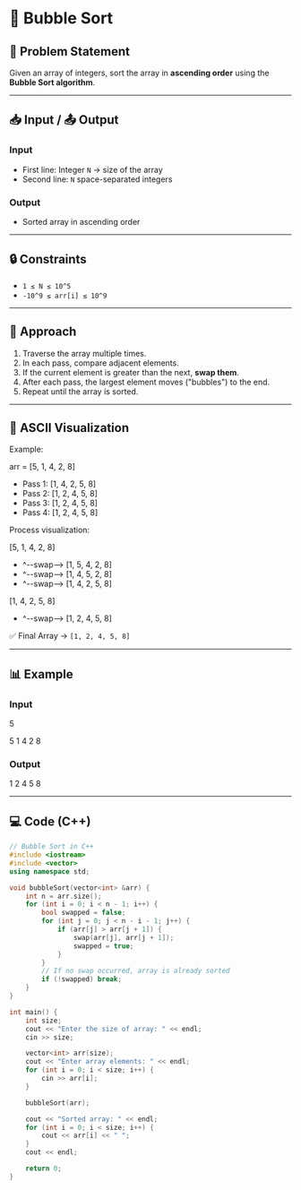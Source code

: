 # 📝 Bubble Sort

## 📌 Problem Statement  
Given an array of integers, sort the array in **ascending order** using the **Bubble Sort algorithm**.

---

## 📥 Input / 📤 Output  

### Input  
- First line: Integer `N` → size of the array  
- Second line: `N` space-separated integers  

### Output  
- Sorted array in ascending order  

---

## 🔒 Constraints  
- `1 ≤ N ≤ 10^5`  
- `-10^9 ≤ arr[i] ≤ 10^9`  

---

## 🚀 Approach  
1. Traverse the array multiple times.  
2. In each pass, compare adjacent elements.  
3. If the current element is greater than the next, **swap them**.  
4. After each pass, the largest element moves ("bubbles") to the end.  
5. Repeat until the array is sorted.  

---

## 🎨 ASCII Visualization  

Example:  

arr = [5, 1, 4, 2, 8]

- Pass 1: [1, 4, 2, 5, 8]
- Pass 2: [1, 2, 4, 5, 8]
- Pass 3: [1, 2, 4, 5, 8]
- Pass 4: [1, 2, 4, 5, 8]


Process visualization:  

 [5, 1, 4, 2, 8]
- ^--swap--> [1, 5, 4, 2, 8]
- ^--swap--> [1, 4, 5, 2, 8]
- ^--swap--> [1, 4, 2, 5, 8]

 [1, 4, 2, 5, 8]
- ^--swap--> [1, 2, 4, 5, 8]


✅ Final Array → `[1, 2, 4, 5, 8]`

---

## 📊 Example  

### Input

5

5 1 4 2 8


### Output

1 2 4 5 8


---

## 💻 Code (C++)

```cpp
// Bubble Sort in C++
#include <iostream>
#include <vector>
using namespace std;

void bubbleSort(vector<int> &arr) {
    int n = arr.size();
    for (int i = 0; i < n - 1; i++) {
        bool swapped = false;
        for (int j = 0; j < n - i - 1; j++) {
            if (arr[j] > arr[j + 1]) {
                swap(arr[j], arr[j + 1]);
                swapped = true;
            }
        }
        // If no swap occurred, array is already sorted
        if (!swapped) break;
    }
}

int main() {
    int size;
    cout << "Enter the size of array: " << endl;
    cin >> size;

    vector<int> arr(size);
    cout << "Enter array elements: " << endl;
    for (int i = 0; i < size; i++) {
        cin >> arr[i];
    }

    bubbleSort(arr);

    cout << "Sorted array: " << endl;
    for (int i = 0; i < size; i++) {
        cout << arr[i] << " ";
    }
    cout << endl;

    return 0;
}
